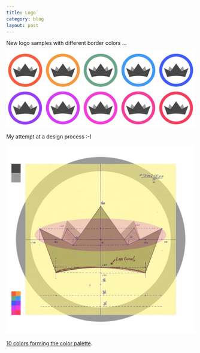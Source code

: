 ```yaml
---
title: Logo
category: blog
layout: post
---
```


New logo samples with different border colors ...

![logo-colors][logo-colors]

My attempt at a design process :-)

![logo-design][logo-design]

[10 colors forming the color palette](/minutae/2013/04/shifting-colors/).

[logo-colors]: /files/content/article/2013/04/logo-color-borders@2x.jpg
[logo-design]: /files/content/article/2013/04/logo-design@2x.jpg
